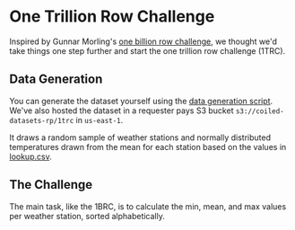 # One Trillion Row Challenge

Inspired by Gunnar Morling's [one billion row challenge](https://github.com/gunnarmorling/1brc), we thought we'd take things one step further and start the one trillion row challenge (1TRC).

## Data Generation

You can generate the dataset yourself using the [data generation script](generate_data.py). We've also hosted the dataset in a requester pays S3 bucket `s3://coiled-datasets-rp/1trc` in `us-east-1`. 

It draws a random sample of weather stations and normally distributed temperatures drawn from the mean for each station based on the values in [lookup.csv](lookup.csv).
## The Challenge

The main task, like the 1BRC, is to calculate the min, mean, and max values per weather station, sorted alphabetically.


